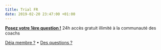 ```yaml
---
title: Trial FR
date: 2019-02-20 23:47:00 +01:00
---
```


__[Posez votre 1ère question !](trial-fr)__
24h accès gratuit illimité à la communauté des coachs

[Déja membre ?](https://cto-bro.slack.com/) • [Des questions ?](mailto:sales@cto-bro.com)
